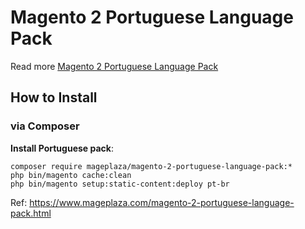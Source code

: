 # Magento 2 Portuguese Language Pack

Read more [Magento 2 Portuguese Language Pack](https://www.mageplaza.com/magento-2-portuguese-language-pack.html)

## How to Install


### via Composer

**Install Portuguese pack**:

```
composer require mageplaza/magento-2-portuguese-language-pack:*
php bin/magento cache:clean
php bin/magento setup:static-content:deploy pt-br

```


Ref: https://www.mageplaza.com/magento-2-portuguese-language-pack.html
